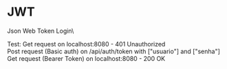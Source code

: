 # JWT
Json Web Token Login\

Test:
Get request on localhost:8080 - 401 Unauthorized\
Post request (Basic auth) on /api/auth/token with ["usuario"] and ["senha"]\
Get request (Bearer Token) on localhost:8080 - 200 OK
